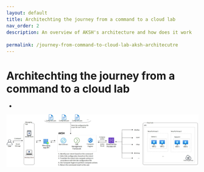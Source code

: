 ```yaml
---
layout: default
title: Architechting the journey from a command to a cloud lab 
nav_order: 2
description: An overview of AKSH's architecture and how does it work  

permalink: /journey-from-command-to-cloud-lab-aksh-architecutre
---
```

# Architechting the journey from a command to a cloud lab

-
![AKSH Architecture](/images/AKSH-Arch.jpg)
